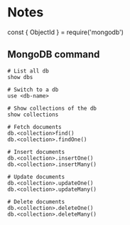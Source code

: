 # Notes
const { ObjectId } = require('mongodb')

## MongoDB command

```shell
# List all db
show dbs

# Switch to a db
use <db-name> 

# Show collections of the db
show collections 

# Fetch documents
db.<collection>find()
db.<collection>.findOne()

# Insert documents
db.<collection>.insertOne()
db.<collection>.insertMany()

# Update documents
db.<collection>.updateOne()
db.<collection>.updateMany()

# Delete documents
db.<collection>.deleteOne()
db.<collection>.deleteMany()
```
